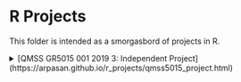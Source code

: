 # R Projects
This folder is intended as a smorgasbord of projects in R.
  <details>
<summary> [QMSS GR5015 001 2019 3: Independent Project](https://arpasan.github.io/r_projects/qmss5015_project.html) <summary>
  </details>
